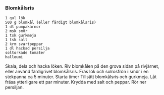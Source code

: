 ### Blomkålsris
    1 gul lök
    500 g blomkål (eller färdigt blomkålsris)
    1 dl pumpakärnor
    2 msk smör
    1 tsk gurkmeja
    1 tsk salt
    2 krm svartpeppar
    1 dl hackad persilja 
    soltorkade tomater
    halloumi

Skala, dela och hacka löken. Riv blomkålen på den grova sidan på rivjärnet, eller använd färdigrivet blomkålsris.
Fräs lök och solrosfrön i smör i en stekpanna ca 5 minuter.
Starta timer
Tillsätt blomkålsris och gurkmeja. Låt fräsa ytterligare ett par minuter.
Krydda med salt och peppar. Rör ner persiljan.

